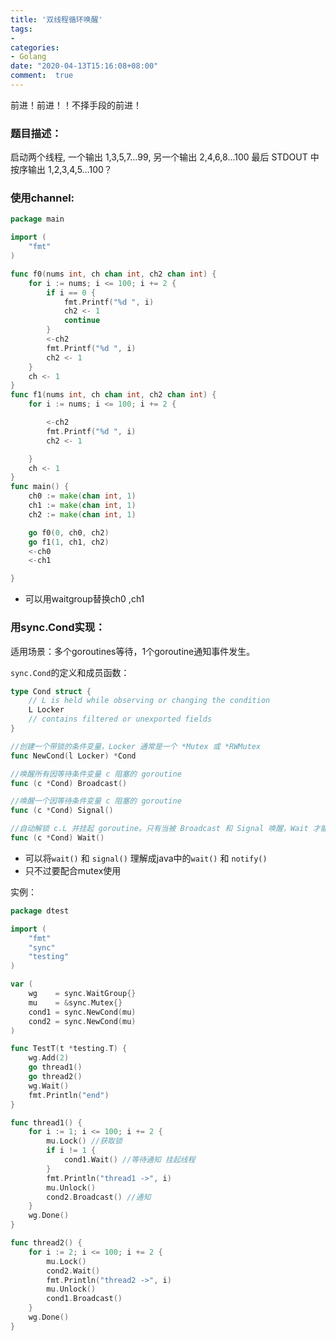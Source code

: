 ```yaml
---
title: '双线程循环唤醒'
tags: 
-
categories: 
- Golang
date: "2020-04-13T15:16:08+08:00"
comment:  true    
---
```


前进！前进！！不择手段的前进！

<!--more-->

### 题目描述：

启动两个线程, 一个输出 1,3,5,7…99, 另一个输出 2,4,6,8…100 最后 STDOUT 中按序输出 1,2,3,4,5…100？

### 使用channel:

```go
package main

import (
	"fmt"
)

func f0(nums int, ch chan int, ch2 chan int) {
	for i := nums; i <= 100; i += 2 {
		if i == 0 {
			fmt.Printf("%d ", i)
			ch2 <- 1
			continue
		}
		<-ch2
		fmt.Printf("%d ", i)
		ch2 <- 1
	}
	ch <- 1
}
func f1(nums int, ch chan int, ch2 chan int) {
	for i := nums; i <= 100; i += 2 {

		<-ch2
		fmt.Printf("%d ", i)
		ch2 <- 1

	}
	ch <- 1
}
func main() {
	ch0 := make(chan int, 1)
	ch1 := make(chan int, 1)
	ch2 := make(chan int, 1)

	go f0(0, ch0, ch2)
	go f1(1, ch1, ch2)
	<-ch0
	<-ch1

}
```

- 可以用waitgroup替换ch0 ,ch1

### 用sync.Cond实现：

适用场景：多个goroutines等待，1个goroutine通知事件发生。

`sync.Cond`的定义和成员函数：

```go
type Cond struct {
    // L is held while observing or changing the condition
    L Locker
    // contains filtered or unexported fields
}

//创建一个带锁的条件变量，Locker 通常是一个 *Mutex 或 *RWMutex
func NewCond(l Locker) *Cond

//唤醒所有因等待条件变量 c 阻塞的 goroutine
func (c *Cond) Broadcast()

//唤醒一个因等待条件变量 c 阻塞的 goroutine
func (c *Cond) Signal()

//自动解锁 c.L 并挂起 goroutine。只有当被 Broadcast 和 Signal 唤醒，Wait 才能返回，返回前会锁定 c.L
func (c *Cond) Wait()
```

- 可以将`wait()` 和 `signal()` 理解成java中的`wait()` 和 `notify()` 
- 只不过要配合mutex使用

实例：

```go
package dtest

import (
    "fmt"
    "sync"
    "testing"
)

var (
    wg    = sync.WaitGroup{}
    mu    = &sync.Mutex{}
    cond1 = sync.NewCond(mu)
    cond2 = sync.NewCond(mu)
)

func TestT(t *testing.T) {
    wg.Add(2)
    go thread1()
    go thread2()
    wg.Wait()
    fmt.Println("end")
}

func thread1() {
    for i := 1; i <= 100; i += 2 {
        mu.Lock() //获取锁
        if i != 1 {
            cond1.Wait() //等待通知 挂起线程
        }
        fmt.Println("thread1 ->", i)
        mu.Unlock()
        cond2.Broadcast() //通知
    }
    wg.Done()
}

func thread2() {
    for i := 2; i <= 100; i += 2 {
        mu.Lock()
        cond2.Wait()
        fmt.Println("thread2 ->", i)
        mu.Unlock()
        cond1.Broadcast()
    }
    wg.Done()
}
```

